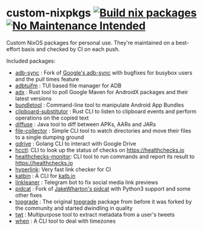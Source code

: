 # custom-nixpkgs [![Build nix packages](https://github.com/msfjarvis/custom-nixpkgs/actions/workflows/build.yml/badge.svg)](https://github.com/msfjarvis/custom-nixpkgs/actions/workflows/build.yml) [![No Maintenance Intended](http://unmaintained.tech/badge.svg)](http://unmaintained.tech/)

Custom NixOS packages for personal use. They're maintained on a best-effort basis and checked by CI on each push.

Included packages:

- [adb-sync] : Fork of [Google's adb-sync] with bugfixes for busybox users and the pull times feature
- [adbtuifm] : TUI based file manager for ADB
- [adx] : Rust tool to poll Google Maven for AndroidX packages and their latest versions
- [bundletool] : Command-line tool to manipulate Android App Bundles
- [clipboard-substitutor] : Rust CLI to listen to clipboard events and perform operations on the copied text
- [diffuse] : Java tool to diff between APKs, AARs and JARs
- [file-collector] : Simple CLI tool to watch directories and move their files to a single dumping ground
- [gdrive] : Golang CLI to interact with Google Drive
- [hcctl]: CLI to look up the status of checks on https://healthchecks.io
- [healthchecks-monitor]: CLI tool to run commands and report its result to https://healthchecks.io
- [hyperlink]: Very fast link checker for CI
- [katbin] : A CLI for [katb.in]
- [linkleaner] : Telegram bot to fix social media link previews
- [pidcat] : Fork of [JakeWharton's pidcat] with Python3 support and some other fixes
- [topgrade] : The original [topgrade] package from before it was forked by the community and started dwindling in quality
- [twt] : Multipurpose tool to extract metadata from a user's tweets
- [when] : A CLI tool to deal with timezones 

[adb-sync]: https://msfjarvis.dev/g/adb-sync
[Google's adb-sync]: https://github.com/google/adb-sync
[adbtuifm]: https://github.com/darkhz/adbtuifm
[adx]: https://msfjarvis.dev/g/androidx-release-watcher
[bundletool]: https://developer.android.com/studio/command-line/bundletool
[clipboard-substitutor]: https://msfjarvis.dev/g/clipboard-substitutor
[diffuse]: https://github.com/JakeWharton/diffuse
[file-collector]: https://msfjarvis.dev/g/file-collector
[gdrive]: https://msfjarvis.dev/g/gdrive
[hcctl]: https://msfjarvis.dev/g/healthchecks-rs
[healthchecks-monitor]: https://msfjarvis.dev/g/healthchecks-rs
[hyperlink]: https://github.com/untitaker/hyperlink
[jetbrains-mono-nerdfonts]: https://github.com/ryanoasis/nerd-fonts
[katbin]: https://github.com/SphericalKat/katbin-cli
[katb.in]: https://katb.in
[linkleaner]: https://msfjarvis.dev/g/linkleaner
[pidcat]: https://msfjarvis.dev/g/pidcat
[JakeWharton's pidcat]: https://github.com/JakeWharton/pidcat
[topgrade]: https://github.com/r-darwish/topgrade
[twt]: https://msfjarvis.dev/g/twt
[when]: https://github.com/mitsuhiko/when

